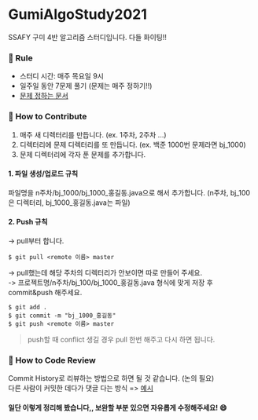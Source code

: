 # GumiAlgoStudy2021
SSAFY 구미 4반 알고리즘 스터디입니다. 다들 화이팅!!

### :pencil: Rule  
- 스터디 시간: 매주 목요일 9시  
- 일주일 동안 7문제 풀기 (문제는 매주 정하기!!)   
- [문제 정하는 문서](https://docs.google.com/spreadsheets/d/1r6eQ5l23U5M79ySk9kqvcp5whVD2b5WGxsDOyWUgoC4/edit?usp=sharing)

### :apple: How to Contribute   
1. 매주 새 디렉터리를 만듭니다. (ex. 1주차, 2주차 ...)
2. 디렉터리에 문제 디렉터리를 또 만듭니다. (ex. 백준 1000번 문제라면 bj_1000)
3. 문제 디렉터리에 각자 푼 문제를 추가합니다.

#### 1. 파일 생성/업로드 규칙   
파일명을 n주차/bj_1000/bj_1000_홍길동.java으로 해서 추가합니다. (n주차, bj_100은 디렉터리, bj_1000_홍길동.java는 파일)    

#### 2. Push 규칙  
-> pull부터 합니다.  
```
$ git pull <remote 이름> master
```
-> pull했는데 해당 주차의 디렉터리가 안보이면 따로 만들어 주세요.  
-> 프로젝트명/n주차/bj_100/bj_1000_홍길동.java 형식에 맞게 저장 후 commit&push 해주세요.
```
$ git add .
$ git commit -m "bj_1000_홍길동"
$ git push <remote 이름> master
```

> push할 때 conflict 생길 경우 pull 한번 해주고 다시 하면 됩니다.


### :banana: How to Code Review   
Commit History로 리뷰하는 방법으로 하면 될 것 같습니다. (논의 필요)  
다른 사람이 커밋한 데다가 댓글 다는 방식 =>
[예시](https://github.com/ohgyun/using-github-for-code-reviews/commit/8a85b15805237214aea83a1131f0548b3b69a2d8)

#### 일단 이렇게 정리해 봤습니다,, 보완할 부분 있으면 자유롭게 수정해주세요! :smile:
